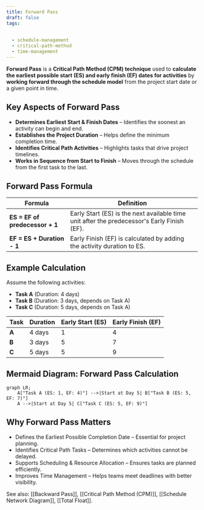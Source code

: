 ```yaml
---
title: Forward Pass
draft: false
tags:
  
  
  - schedule-management
  - critical-path-method
  - time-management
---
```


**Forward Pass** is a **Critical Path Method (CPM) technique** used to **calculate the earliest possible start (ES) and early finish (EF) dates for activities** by **working forward through the schedule model** from the project start date or a given point in time.

## **Key Aspects of Forward Pass**
- **Determines Earliest Start & Finish Dates** – Identifies the soonest an activity can begin and end.
- **Establishes the Project Duration** – Helps define the minimum completion time.
- **Identifies Critical Path Activities** – Highlights tasks that drive project timelines.
- **Works in Sequence from Start to Finish** – Moves through the schedule from the first task to the last.

## **Forward Pass Formula**
| **Formula** | **Definition** |
|------------|------------------------------------------------|
| **ES = EF of predecessor + 1** | Early Start (ES) is the next available time unit after the predecessor's Early Finish (EF). |
| **EF = ES + Duration - 1** | Early Finish (EF) is calculated by adding the activity duration to ES. |

## **Example Calculation**
Assume the following activities:
- **Task A** (Duration: 4 days)
- **Task B** (Duration: 3 days, depends on Task A)
- **Task C** (Duration: 5 days, depends on Task A)

| **Task** | **Duration** | **Early Start (ES)** | **Early Finish (EF)** |
|---------|------------|-----------------|-----------------|
| **A**  | 4 days    | 1               | 4               |
| **B**  | 3 days    | 5               | 7               |
| **C**  | 5 days    | 5               | 9               |

## **Mermaid Diagram: Forward Pass Calculation**
```mermaid
graph LR;
    A["Task A (ES: 1, EF: 4)"] -->|Start at Day 5| B["Task B (ES: 5, EF: 7)"]
    A -->|Start at Day 5| C["Task C (ES: 5, EF: 9)"]
```

## Why Forward Pass Matters

- Defines the Earliest Possible Completion Date – Essential for project planning.
- Identifies Critical Path Tasks – Determines which activities cannot be delayed.
- Supports Scheduling & Resource Allocation – Ensures tasks are planned efficiently.
- Improves Time Management – Helps teams meet deadlines with better visibility.

See also: [[Backward Pass]], [[Critical Path Method (CPM)]], [[Schedule Network Diagram]], [[Total Float]].